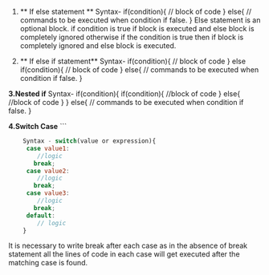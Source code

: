  1. ** If else statement **
    Syntax- 
     if(condition){
    // block of code 
    }
    else{
    // commands to be executed when condition if false. 
    }
    Else statement is an optional block.
    if condition is true if block is executed and else block is completely ignored otherwise if the condition is true then if block is completely ignored and else block is executed. 

2. ** If else if statement**
    Syntax- if(condition){
    // block of code 
    }
    else if(condition){
   // block of code 
    }
    else{
    // commands to be executed when condition if false. 
    }

**3.Nested if**
    Syntax- if(condition){
       if(condition){
         //block of code 
       }
       else{
        //block of code 
       }
    }
    else{
      // commands to be executed when condition if
      false. 
    }

**4.Switch  Case** ```
```js
    Syntax - switch(value or expression){
     case value1:
        //logic 
       break;
     case value2:
        //logic 
       break;
     case value3:
        //logic 
       break;
     default:
        // logic
    }
```

 It is necessary to write break after each case as in the absence of break statement all the lines of code in each case will get executed after the matching case is found.